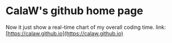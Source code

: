 # CalaW's github home page
Now it just show a real-time chart of my overall coding time.
link: [https://calaw.github.io](https://calaw.github.io)
